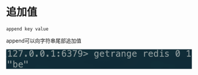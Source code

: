 # 追加值

```text
append key value
```

append可以向字符串尾部追加值

![](../../.gitbook/assets/image%20%2825%29.png)

